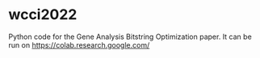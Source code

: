 # wcci2022
Python code for the Gene Analysis Bitstring Optimization paper. It can be run on https://colab.research.google.com/ 

